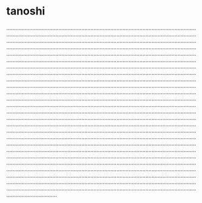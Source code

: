 # tanoshi

.........................................................................................................................................................................................................................................................................................................................................................................................................................................................................................................................................................................................................................................................................................................................................................................................................................................................................................................................................................................................................................................................................................................................................................................................................................................................................................................................................................................................................................................................................................................................................................................................................................................................................................................................................................................................................................................................................................................................................................................................................................................................................................................................................................................................................................................................................................................................................................................................................................................................................................................................................................................................................................................................................................................................................................................................................................................................................................................................................................................................................................................................................................................................................................................................................................................................................................................................................................................................